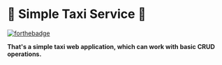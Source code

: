﻿# :oncoming_taxi: Simple Taxi Service :oncoming_taxi:
[![forthebadge](https://forthebadge.com/images/badges/made-with-java.svg)](https://forthebadge.com)


**That's a simple taxi web application, which can work with basic CRUD operations.**
